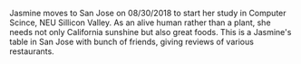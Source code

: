 Jasmine moves to San Jose on 08/30/2018 to start her study in Computer Scince, NEU Sillicon Valley.
As an alive human rather than a plant, she needs not only California sunshine but also great foods.
This is a Jasmine's table in San Jose with bunch of friends, giving reviews of various restaurants.

